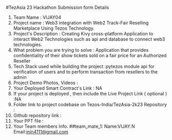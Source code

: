 #TezAsia 23 Hackathon Submission form Details


1. Team Name : VIJAY04
2. Project name : Web3 integration with Web2 Track-Fair Reselling Marketplace Using Tezos Technology.
3. Project's Description : Creating Kivy cross-platform Application to interact Web2 Technologies such as api and database to connect web3 technologies.
4. What problem you are trying to solve : Application that provides confidentiality of their show tickets sold on a fair price for an Authorized Reseller
5. Tech Stack used while building the project :pytezos module api for verification of users and to perform transaction from resellers to the admin
6. Project Demo Photos, Videos :
7. Your Deployed Smart Contract's Link : NA
8. If your project is deployed , then include the Live Project Link ( optional ) :NA
9. Folder link to project codebase on Tezos-India/TezAsia-2k23 Repository :
10. Github repository link :
11. Your PPT file  :
12. Your Team members Info.
      ##team_mate_1:
        Name:VIJAY.N
        Email:inin4111@gmail.com
